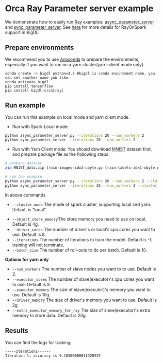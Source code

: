 # Orca Ray Parameter server example

We demonstrate how to easily run [Ray](https://github.com/ray-project/ray) examples:
[async_parameter_server](https://github.com/ray-project/ray/blob/master/doc/examples/parameter_server/async_parameter_server.py)
and [sync_parameter_server](https://github.com/ray-project/ray/blob/master/doc/examples/parameter_server/sync_parameter_server.py).
See [here](https://bigdl.readthedocs.io/en/latest/doc/Ray/Overview/ray.html) for more details for RayOnSpark support in BigDL.

## Prepare environments
We recommend you to use [Anaconda](https://www.anaconda.com/distribution/#linux) to prepare the environments, especially if you want to run on a yarn cluster(yarn-client mode only).
```
conda create -n bigdl python=3.7 #bigdl is conda enviroment name, you can set another name you like.
conda activate bigdl
pip install tensorflow
pip install bigdl-orca[ray]
```

## Run example
You can run this example on local mode and yarn client mode. 

- Run with Spark Local mode:
```bash
python async_parameter_server.py --iterations 20 --num_workers 2
python sync_parameter_server --iterations 20 --num_workers 2
```

- Run with Yarn Client mode:
You should download [MNIST](http://yann.lecun.com/exdb/mnist/) dataset first, and prepare package file as the flollowing steps:
```bash
# prepare dataset
zip MNIST_data.zip train-images-idx3-ubyte.gz train-labels-idx1-ubyte.gz t10k-images-idx3-ubyte.gz t10k-labels-idx1-ubyte.gz

# run the example
python async_parameter_server.py --iterations 20 --num_workers 2 --cluster_mode yarn
python sync_parameter_server --iterations 20 --num_workers 2 --cluster_mode yarn
```

In above commands
* `--cluster_mode` The mode of spark cluster, supporting local and yarn. Default is "local".
- `--object_store_memory`The store memory you need to use on local. Default is 4g.
- `--driver_cores` The number of driver's or local's cpu cores you want to use. Default is 8.
- `--iterations` The number of iterations to train the model. Default is -1, training will not terminate.
- `--batch_size` The number of roll-outs to do per batch. Default is 10.

**Options for yarn only**
- `--num_workers` The number of slave nodes you want to to use. Default is 2.
- `--executor_cores` The number of slave(executor)'s cpu cores you want to use. Default is 8.
- `--executor_memory` The size of slave(executor)'s memory you want to use. Default is 10g.
- `--driver_memory` The size of driver's memory you want to use. Default is 2g
- `--extra_executor_memory_for_ray` The size of slave(executor)'s extra memory to store data. Default is 20g.


## Results
You can find the logs for training:
```
-----Iteration1------
Iteration 1: accuracy is 0.10300000011920929
```
